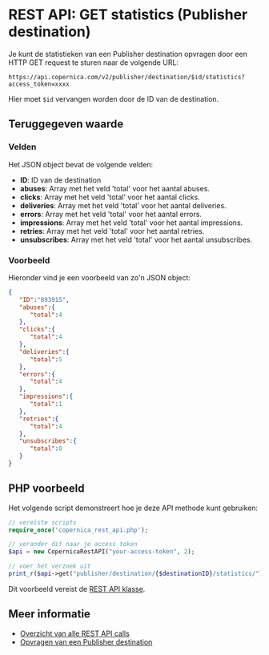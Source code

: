 # REST API: GET statistics (Publisher destination)

Je kunt de statistieken van een Publisher destination opvragen door een HTTP GET request 
te sturen naar de volgende URL:

`https://api.copernica.com/v2/publisher/destination/$id/statistics?access_token=xxxx`

Hier moet `$id` vervangen worden door de ID van de destination.

## Teruggegeven waarde

### Velden

Het JSON object bevat de volgende velden:

* **ID**: ID van de destination
* **abuses**: Array met het veld 'total' voor het aantal abuses.
* **clicks**: Array met het veld 'total' voor het aantal clicks.
* **deliveries**: Array met het veld 'total' voor het aantal deliveries.
* **errors**: Array met het veld 'total' voor het aantal errors.
* **impressions**: Array met het veld 'total' voor het aantal impressions.
* **retries**: Array met het veld 'total' voor het aantal retries.
* **unsubscribes**: Array met het veld 'total' voor het aantal unsubscribes.

### Voorbeeld

Hieronder vind je een voorbeeld van zo'n JSON object:

```json
{  
   "ID":"893915",
   "abuses":{  
      "total":4
   },
   "clicks":{  
      "total":4
   },
   "deliveries":{  
      "total":5
   },
   "errors":{  
      "total":4
   },
   "impressions":{  
      "total":1
   },
   "retries":{  
      "total":4
   },
   "unsubscribes":{  
      "total":0
   }
}
```

## PHP voorbeeld

Het volgende script demonstreert hoe je deze API methode kunt gebruiken:

```php
// vereiste scripts
require_once('copernica_rest_api.php');

// verander dit naar je access token
$api = new CopernicaRestAPI("your-access-token", 2);

// voer het verzoek uit
print_r($api->get("publisher/destination/{$destinationID}/statistics/"));
```

Dit voorbeeld vereist de [REST API klasse](./rest-php).

## Meer informatie

* [Overzicht van alle REST API calls](./rest-api)
* [Opvragen van een Publisher destination](./rest-get-publisher-destination)

